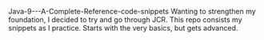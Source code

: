 Java-9---A-Complete-Reference-code-snippets
Wanting to strengthen my foundation, I decided to try and go through JCR. This repo consists my snippets as I practice. Starts with the very basics, but gets advanced.